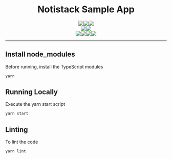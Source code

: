 <div align="center">
    
<p>
<h1>Notistack Sample App</h1>
</p>

<p>
<img src="https://forthebadge.com/images/badges/built-by-developers.svg"><img src="https://forthebadge.com/images/badges/built-with-love.svg"><img src="https://forthebadge.com/images/badges/built-with-science.svg">
<br/>
<img src="https://forthebadge.com/images/badges/its-not-a-lie-if-you-believe-it.svg"><img src="https://forthebadge.com/images/badges/made-with-crayons.svg">
<br/>
<img src="https://forthebadge.com/images/badges/uses-badges.svg"><img src="https://forthebadge.com/images/badges/uses-git.svg"><img src="https://forthebadge.com/images/badges/uses-html.svg"><img src="https://forthebadge.com/images/badges/uses-js.svg">
</p>

</div>

---

## Install node_modules
Before running, install the TypeScript modules
```sh
yarn
``` 

## Running Locally
Execute the yarn start script
```sh
yarn start
```

## Linting
To lint the code
```sh
yarn lint
```